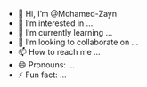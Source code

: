 - 👋 Hi, I’m @Mohamed-Zayn
- 👀 I’m interested in ...
- 🌱 I’m currently learning ...
- 💞️ I’m looking to collaborate on ...
- 📫 How to reach me ...
- 😄 Pronouns: ...
- ⚡ Fun fact: ...

<!---
Mohamed-Zayn/Mohamed-Zayn is a ✨ special ✨ repository because its `README.md` (this file) appears on your GitHub profile.
You can click the Preview link to take a look at your changes.
--->
